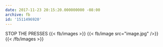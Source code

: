 ```yaml
---
date: 2017-11-23 20:15:20.000000000 -08:00
archive: fb
id: '1511496920'
---
```


STOP THE PRESSES
{{< fb/images >}}
{{< fb/image src="image.jpg" />}}
{{< /fb/images >}}
